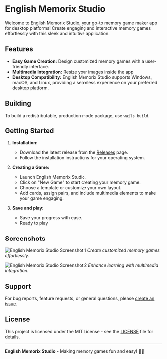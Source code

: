 # English Memorix Studio

Welcome to English Memorix Studio, your go-to memory game maker app for desktop platforms! Create engaging and interactive memory games effortlessly with this sleek and intuitive application.

## Features

- **Easy Game Creation:** Design customized memory games with a user-friendly interface.
- **Multimedia Integration:** Resize your images inside the app
- **Desktop Compatibility:** English Memorix Studio supports Windows, macOS, and Linux, providing a seamless experience on your preferred desktop platform.

## Building

To build a redistributable, production mode package, use `wails build`.

## Getting Started

1. **Installation:**
   - Download the latest release from the [Releases](https://github.com/your-username/english-memorix-studio/releases) page.
   - Follow the installation instructions for your operating system.

2. **Creating a Game:**
   - Launch English Memorix Studio.
   - Click on "New Game" to start creating your memory game.
   - Choose a template or customize your own layout.
   - Add cards, assign pairs, and include multimedia elements to make your game engaging.

3. **Save and play:**
   - Save your progress with ease.
   - Ready to play

## Screenshots

![English Memorix Studio Screenshot 1](./screenshots/screenshot1.png)
*Create customized memory games effortlessly.*

![English Memorix Studio Screenshot 2](./screenshots/screenshot2.png)
*Enhance learning with multimedia integration.*


## Support

For bug reports, feature requests, or general questions, please [create an issue](https://github.com/your-username/english-memorix-studio/issues).

## License

This project is licensed under the MIT License - see the [LICENSE](LICENSE) file for details.

---

**English Memorix Studio** - Making memory games fun and easy! 🧠✨

